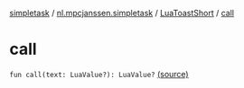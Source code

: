 [simpletask](../../index.md) / [nl.mpcjanssen.simpletask](../index.md) / [LuaToastShort](index.md) / [call](.)

# call

`fun call(text: LuaValue?): LuaValue?` [(source)](https://github.com/mpcjanssen/simpletask-android/blob/master/src/main/java/nl/mpcjanssen/simpletask/LuaInterpreter.kt#L191)
